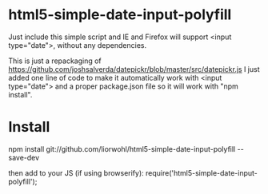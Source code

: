 # html5-simple-date-input-polyfill
Just include this simple script and IE and Firefox will support &lt;input type="date">, without any dependencies.

This is just a repackaging of https://github.com/joshsalverda/datepickr/blob/master/src/datepickr.js
I just added one line of code to make it automatically work with &lt;input type="date"> and a proper package.json file so it will work with "npm install".

# Install
npm install git://github.com/liorwohl/html5-simple-date-input-polyfill --save-dev

then add to your JS (if using browserify): require('html5-simple-date-input-polyfill'); 